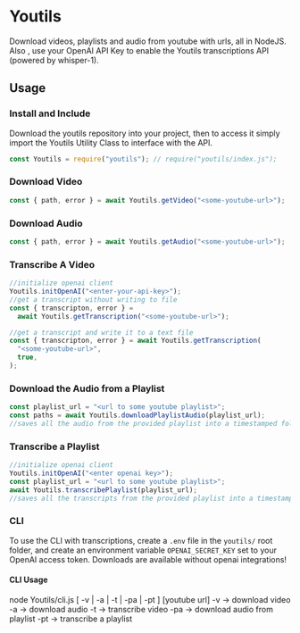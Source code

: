 # Youtils

Download videos, playlists and audio from youtube with urls, all in NodeJS. Also , use your OpenAI API Key to enable the Youtils transcriptions API (powered by whisper-1).

## Usage

### Install and Include

Download the youtils repository into your project, then to access it simply import the Youtils Utility Class to interface with the API.

```javascript
const Youtils = require("youtils"); // require("youtils/index.js");
```

### Download Video

```javascript
const { path, error } = await Youtils.getVideo("<some-youtube-url>");
```

### Download Audio

```javascript
const { path, error } = await Youtils.getAudio("<some-youtube-url>");
```

### Transcribe A Video

```javascript
//initialize openai client
Youtils.initOpenAI("<enter-your-api-key>");
//get a transcript without writing to file
const { transcripton, error } =
  await Youtils.getTranscription("<some-youtube-url>");

//get a transcript and write it to a text file
const { transcripton, error } = await Youtils.getTranscription(
  "<some-youtube-url>",
  true,
);
```

### Download the Audio from a Playlist

```javascript
const playlist_url = "<url to some youtube playlist>";
const paths = await Youtils.downloadPlaylistAudio(playlist_url);
//saves all the audio from the provided playlist into a timestamped folder in the Downloads Directory, returns the paths to all the audio files
```

### Transcribe a Playlist

```javascript
//initialize openai client
Youtils.initOpenAI("<enter openai key>");
const playlist_url = "<url to some youtube playlist>";
await Youtils.transcribePlaylist(playlist_url);
//saves all the transcripts from the provided playlist into a timestamped folder in the Downloads Directory as text files for each video
```

### CLI

To use the CLI with transcriptions, create a `.env` file in the `youtils/` root folder, and create an environment variable `OPENAI_SECRET_KEY` set to your OpenAI access token. Downloads are available without openai integrations!

#### CLI Usage

node Youtils/cli.js [ -v | -a | -t | -pa | -pt ] [youtube url]
-v -> download video
-a -> download audio
-t -> transcribe video
-pa -> download audio from playlist
-pt -> transcribe a playlist
